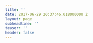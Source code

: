 ```yaml
---
title: ''
date: 2017-06-29 20:37:46.018000000 Z
layout: page
subheadline: ''
teaser: ''
header: false
---
```


